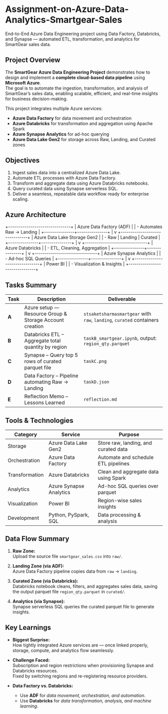 # Assignment-on-Azure-Data-Analytics-Smartgear-Sales
End-to-End Azure Data Engineering project using Data Factory, Databricks, and Synapse — automated ETL, transformation, and analytics for SmartGear sales data.

## Project Overview
The **SmartGear Azure Data Engineering Project** demonstrates how to design and implement a **complete cloud-based data pipeline** using **Microsoft Azure**.  
The goal is to automate the ingestion, transformation, and analysis of SmartGear’s sales data, enabling scalable, efficient, and real-time insights for business decision-making.

This project integrates multiple Azure services:
- **Azure Data Factory** for data movement and orchestration  
- **Azure Databricks** for transformation and aggregation using Apache Spark  
- **Azure Synapse Analytics** for ad-hoc querying  
- **Azure Data Lake Gen2** for storage across Raw, Landing, and Curated zones  

## Objectives
1. Ingest sales data into a centralized Azure Data Lake.  
2. Automate ETL processes with Azure Data Factory.  
3. Transform and aggregate data using Azure Databricks notebooks.  
4. Query curated data using Synapse serverless SQL.  
5. Deliver a seamless, repeatable data workflow ready for enterprise scaling.

## Azure Architecture
+-------------------------------+
| Azure Data Factory (ADF) |
| - Automates Raw → Landing |
+---------------+---------------+
|
v
+-------------------------------+
| Azure Data Lake Storage Gen2 |
| - Raw | Landing | Curated |
+---------------+---------------+
|
v
+-------------------------------+
| Azure Databricks |
| - ETL, Cleaning, Aggregation |
+---------------+---------------+
|
v
+-------------------------------+
| Azure Synapse Analytics |
| - Ad-hoc SQL Queries |
+---------------+---------------+
|
v
+-------------------------------+
| Power BI |
| - Visualization & Insights |
+-------------------------------+

## Tasks Summary

| Task | Description | Deliverable |
|------|--------------|-------------|
| **A** | Azure setup — Resource Group & Storage Account creation | `stsaketsharmasmartgear` with `raw`, `landing`, `curated` containers |
| **B** | Databricks ETL – Aggregate total quantity by region | `taskB_smartgear.ipynb`, output: `region_qty.parquet` |
| **C** | Synapse – Query top 5 rows of curated parquet file | `taskC.png` |
| **D** | Data Factory – Pipeline automating Raw → Landing | `taskD.json` |
| **E** | Reflection Memo – Lessons Learned | `reflection.md` |


## Tools & Technologies

| Category | Service | Purpose |
|-----------|----------|----------|
| Storage | Azure Data Lake Gen2 | Store raw, landing, and curated data |
| Orchestration | Azure Data Factory | Automate and schedule ETL pipelines |
| Transformation | Azure Databricks | Clean and aggregate data using Spark |
| Analytics | Azure Synapse Analytics | Ad-hoc SQL queries over parquet |
| Visualization | Power BI | Region-wise sales insights |
| Development | Python, PySpark, SQL | Data processing & analysis |


## Data Flow Summary

1. **Raw Zone:**  
   Upload the source file `smartgear_sales.csv` into `raw/`.

2. **Landing Zone (via ADF):**  
   Azure Data Factory pipeline copies data from `raw` → `landing`.

3. **Curated Zone (via Databricks):**  
   Databricks notebook cleans, filters, and aggregates sales data, saving the output parquet file `region_qty.parquet` in `curated/`.

4. **Analytics (via Synapse):**  
   Synapse serverless SQL queries the curated parquet file to generate insights.


## Key Learnings

- **Biggest Surprise:**  
  How tightly integrated Azure services are — once linked properly, storage, compute, and analytics flow seamlessly.

- **Challenge Faced:**  
  Subscription and region restrictions when provisioning Synapse and Databricks resources.  
  Fixed by switching regions and re-registering resource providers.

- **Data Factory vs. Databricks:**  
  - Use **ADF** for *data movement, orchestration, and automation*.  
  - Use **Databricks** for *data transformation, analysis, and machine learning*.



